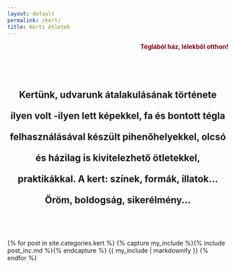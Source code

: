 ```yaml
---
layout: default
permalink: /kert/
title: Kerti ötletek
---
```



<p align="right" style="color:#880015"><strong>Téglából ház, lélekből otthon!</strong></p>


<h2 style="text-align:center; padding-top: 48px; padding-bottom:48px; line-height:48px;">Kertünk, udvarunk átalakulásának története ilyen volt -ilyen lett képekkel, fa és bontott tégla felhasználásával készült pihenőhelyekkel, olcsó és házilag is kivitelezhető ötletekkel, praktikákkal. 
	A kert: színek, formák, illatok... Öröm, boldogság, sikerélmény...</h2>

<div class="catalogue">
{% for post in site.categories.kert %}
  {% capture my_include %}{% include post_inc.md %}{% endcapture %}
	{{ my_include | markdownify }}
{% endfor %}
</div>

